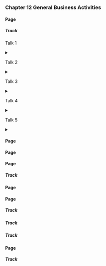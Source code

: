 ### Chapter 12 General Business Activities



#### Page 



##### Track

Talk 1

<details><summary></summary>
<br/><strong></strong>
<i>
	<br/>
	<br/>
	<br/>
	<br/>
	<br/>
</i>
</details>

Talk 2

<details><summary></summary>
<br/><strong></strong>
<i>
	<br/>
	<br/>
	<br/>
	<br/>
	<br/>
</i>
</details>

Talk 3

<details><summary></summary>
<br/><strong></strong>
<i>
	<br/>
	<br/>
	<br/>
	<br/>
	<br/>
</i>
</details>

Talk 4

<details><summary></summary>
<br/><strong></strong>
<i>
	<br/>
	<br/>
	<br/>
	<br/>
	<br/>
</i>
</details>

Talk 5

<details><summary></summary>
<br/><strong></strong>
<i>
	<br/>
	<br/>
	<br/>
	<br/>
	<br/>
</i>
</details>

#### Page 



#### Page

#### Page

##### Track

#### Page

#### Page

##### Track

##### Track

##### Track

#### Page

##### Track